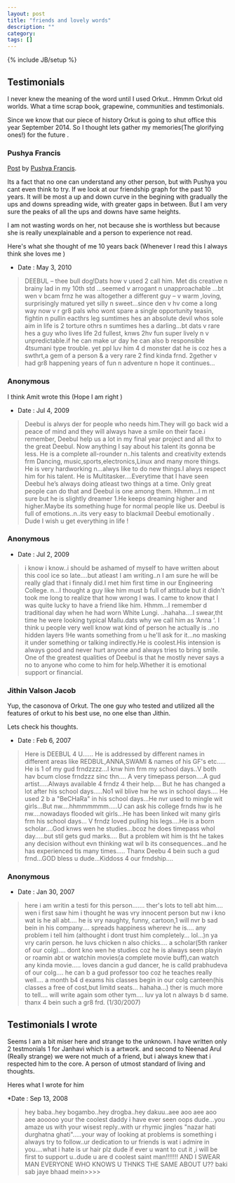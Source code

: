 ```yaml
---
layout: post
title: "friends and lovely words"
description: ""
category: 
tags: []
---
```

{% include JB/setup %}

## Testimonials

I never knew the meaning of the word until I used Orkut.. Hmmm Orkut old worlds.
What a time scrap book, grapewine, communities and testimonials.

Since we know that our piece of history Orkut is going to shut office this year 
September 2014. So I thought lets gather my memories(The glorifying ones!) for the future .


### Pushya Francis 
<div class="fb-post" data-href="https://www.facebook.com/photo.php?fbid=604872789634164&amp;set=a.257485364372910.60361.100003343440582&amp;type=1" data-width="466"><div class="fb-xfbml-parse-ignore"><a href="https://www.facebook.com/photo.php?fbid=604872789634164&amp;set=a.257485364372910.60361.100003343440582&amp;type=1">Post</a> by <a href="https://www.facebook.com/pushya.francis">Pushya Francis</a>.</div></div>

Its a fact that no one can understand any other person, but with Pushya you 
cant even think to try. If we look at our friendship graph for the past 10 years.
It will be most a up and down curve in the begining with gradually the ups and downs spreading wide,
with greater gaps in between. But I am very sure the peaks of all the ups and downs have same heights.

I am not wasting words on her, not because she is worthless but because she is really unexplainable and a person to experience not read.

Here's what she thought of me 10 years back (Whenever I read this I always think she loves me )

* Date : May 3, 2010

> DEEBUL – thee bull dog!Dats how v used 2 call him. Met dis creative n brainy
lad in my 10th std …seemed v arrogant n unapproachable …bt wen v bcam frnz he was altogether a different guy – v warm ,loving, surprisingly matured yet silly n sweet...since den v hv come a long way now v r gr8 pals who wont spare a single opportunity teasin, fightin n pullin eacthrs leg
sumtimes hes an absolute devil whos sole aim in life is 2 torture othrs n sumtimes hes a darling…bt dats v rare
hes a guy who lives life 2d fullest, knws 2hv fun super lively n v unpredictable.if he can make ur day he can also b responsible 4tsumani type trouble. yet ppl luv him 4 d monster dat he is coz hes a swthrt,a gem of a person & a very rare 2 find kinda frnd.
2gether v had gr8 happening years of fun n adventure n hope it continues…

### Anonymous

I think Amit wrote this (Hope I am right )

* Date : Jul 4, 2009

> Deebul is alwys der for people who needs him.They will go back wid a peace of mind and they will always have a smile on their face.i remember, Deebul help us a lot in my final year project and all thx to the great Deebul.
Now anything I say about his talent its gonna be less.
He is a complete all-rounder n..his talents and creativity extends frm Dancing, music,sports,electronics,Linux and many more things.
He is very hardworking n…alwys like to do new things.I alwys respect him for his talent.
He is Multitasker….Everytime that I have seen Deebul he’s always doing atleast two things at a time. Only great people can do that and Deebul is one among them. 
Hhmm...I m nt sure but he is slightly dreamer 1.He keeps dreaming higher and higher.Maybe its something huge for normal people like us.
Deebul is full of emotions..n..its very easy to blackmail Deebul emotionally .
Dude I wish u get everything in life !

### Anonymous

* Date : Jul 2, 2009

> i know i know..i should be ashamed of myself to have written about this cool ice so late....but atleast I am writing..n I am sure he will be really glad that i finnaly did.I met him first time in our Engineering College. n…I thought a guy like him must b full of attitude but it didn't took me long to realize that how wrong I was. I came to know that I was quite lucky to have a friend like him.
Hhmm…I remember d traditional day when he had worn White Lungi. ..hahaha….I swear,tht time he were looking typical Mallu.dats why we call him as ‘Anna ‘.
I think u people very well know wat kind of person he actually is ..no hidden layers !He wants something from u he'll ask for it...no masking it under something or talking indirectly.He is coolest.His intension is always good and never hurt anyone and always tries to bring smile.
One of the greatest qualities of Deebul is that he mostly never says a no to anyone who come to him for help.Whether it is emotional support or financial.

### Jithin Valson Jacob

Yup, the casonova of Orkut. The one guy who tested and utilized all the features of 
orkut to his best use, no one else than Jithin.

Lets check his thoughts.

* Date : Feb 6, 2007

> Here is DEEBUL 4 U......
He is addressed by different names in different areas like REDBUL,ANNA,SWAMI & names of his GF's etc.....
He is 1 of my gud frndzzzz...I knw him frm my school days..V both hav bcum close frndzzz sinc thn....
A very timepass person....A gud artist.....Always available 4 frndz 4 their help....
But he has changed a lot after his school days.....No1 wil blive hw he ws in school days....
He used 2 b a "BeCHaRa" in his school days...He nvr used to mingle wit girls...But nw....hhmmmmmm.....U can ask his college frnds hw is he nw....nowadays flooded wit girls...He has been linked wit many girls frm his school days...
V frndz loved pulling his legs....He is a born scholar....God knws wen he studies...bcoz he does timepass whol day.....but stil gets gud marks....
But a problem wit him is tht he takes any decision without evn thinking wat wil b its consequences...and he has experienced tis many times.....
Thanx Deebu 4 bein such a gud frnd...GOD bless u dude...Kiddoss 4 our frndship....


### Anonymous

* Date : Jan 30, 2007

> here i am writin a testi for this person....... ther's lots to tell abt
> him.... wen i first saw him i thought he was vry innocent person but nw i kno
> wat is he all abt.... he is vry naughty, funny, cartoon,1 will nvr b sad bein
> in his company.... spreads happiness wherevr he is.... any problem i tell him
> (althought i dont trust him completely... lol...)n ya vry carin person.
he luvs chicken n also chicks.... a scholar(5th ranker of our colg).... dont kno wen he studies coz he is always seen playin or roamin abt or watchin movies(a complete movie buff),can watch any kinda movie..... loves dancin a gud dancer, he is calld prabhudeva of our colg....
he can b a gud professor too coz he teaches really well.... a month b4 d exams his classes begin in our colg canteen(his classes a free of cost,but limitd seats... hahaha...)
ther is much more to tell.... will write again som other tym.... luv ya lot n always b d same.
thanx 4 bein such a gr8 frd. (1/30/2007)

## Testimonials I wrote

Seems I am a bit miser here and strange to the unknown.
I have written only 2 testmonials 1 for Janhavi which is a artwork.
and second to Neenad Arul (Really strange) we were not much of a friend, but i always knew that i respected him to the core.
A person of utmost standard of living and thoughts.

Heres what I wrote for him

*Date : Sep 13, 2008

> hey baba..hey bogambo..hey drogba..hey dakuu..aee aoo aee aoo aee aooooo
your the coolest daddy i have ever seen oops dude...you amaze us with your wisest reply..with ur rhymic jingles "nazar hati durghatna ghati".....your way of looking at problems is something i always try to follow..ur dedication to ur friends is wat i admire in you....what i hate is ur hair plz dude if ever u want to cut it ,i will be first to support u..dude u are d coolest saint man!!!!!!! AND I SWEAR MAN EVERYONE WHO KNOWS U THNKS THE SAME ABOUT U?? baki sab jaye bhaad mein>>>>

